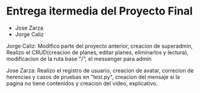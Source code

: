 # Entrega itermedia del Proyecto Final

* Jose Zarza
* Jorge Caliz

Jorge Caliz: Modifico parte del proyecto anterior, creacion de superadmin, Realizo el CRUD(creacion de planes, editar planes, eliminarlos y lectura), modificacion de la ruta base "/", el messenger para admin

Jose Zarza: Realizo el registro de usuario, creacion de avatar, correcion de herencias y casos de pruebas en "test.py", creacion del mensaje si la pagina no tiene contenidos y creacion del video, explicativo.